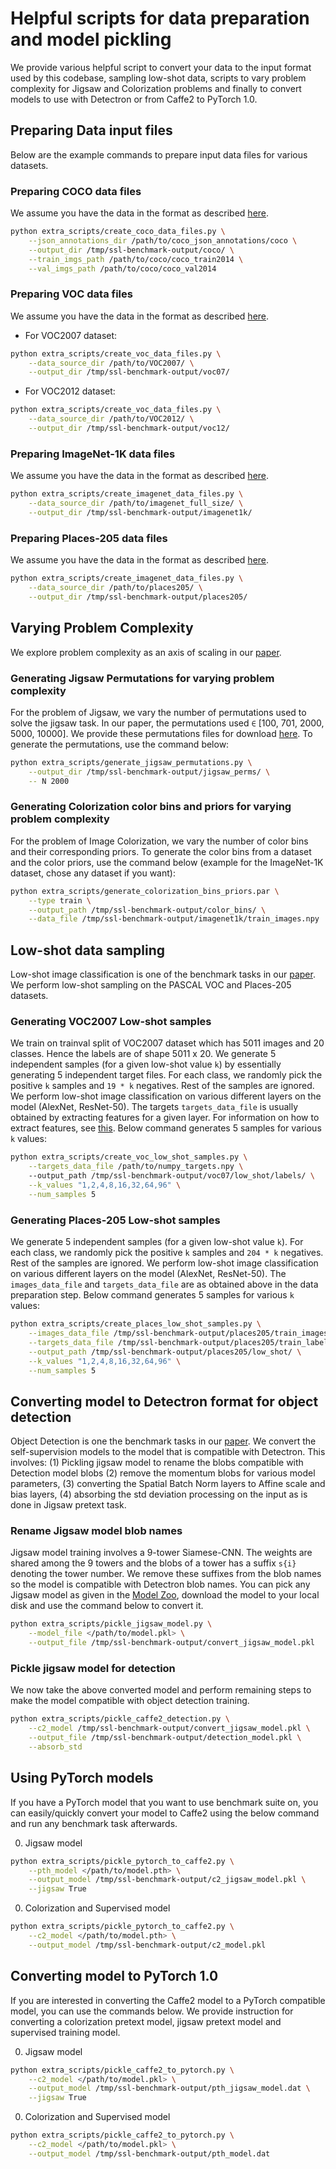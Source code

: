 # Helpful scripts for data preparation and model pickling

We provide various helpful script to convert your data to the input format used by this codebase, sampling low-shot data, scripts to vary problem complexity for Jigsaw and Colorization problems and finally to convert models to use with Detectron or from Caffe2 to PyTorch 1.0.

## Preparing Data input files

Below are the example commands to prepare input data files for various datasets.

### Preparing COCO data files
We assume you have the data in the format as described [here](../self_supervision_benchmark/data/README.md).

```bash
python extra_scripts/create_coco_data_files.py \
    --json_annotations_dir /path/to/coco_json_annotations/coco \
    --output_dir /tmp/ssl-benchmark-output/coco/ \
    --train_imgs_path /path/to/coco/coco_train2014 \
    --val_imgs_path /path/to/coco/coco_val2014
```

### Preparing VOC data files
We assume you have the data in the format as described [here](../self_supervision_benchmark/data/README.md).

- For VOC2007 dataset:
```bash
python extra_scripts/create_voc_data_files.py \
    --data_source_dir /path/to/VOC2007/ \
    --output_dir /tmp/ssl-benchmark-output/voc07/
```

- For VOC2012 dataset:

```bash
python extra_scripts/create_voc_data_files.py \
    --data_source_dir /path/to/VOC2012/ \
    --output_dir /tmp/ssl-benchmark-output/voc12/
```

### Preparing ImageNet-1K data files
We assume you have the data in the format as described [here](../self_supervision_benchmark/data/README.md).

```bash
python extra_scripts/create_imagenet_data_files.py \
    --data_source_dir /path/to/imagenet_full_size/ \
    --output_dir /tmp/ssl-benchmark-output/imagenet1k/
```

### Preparing Places-205 data files
We assume you have the data in the format as described [here](../self_supervision_benchmark/data/README.md).

```bash
python extra_scripts/create_imagenet_data_files.py \
    --data_source_dir /path/to/places205/ \
    --output_dir /tmp/ssl-benchmark-output/places205/
```

## Varying Problem Complexity
We explore problem complexity as an axis of scaling in our [paper](https://arxiv.org/abs/1905.01235).

### Generating Jigsaw Permutations for varying problem complexity

For the problem of Jigsaw, we vary the number of permutations used
to solve the jigsaw task. In our paper, the permutations used `∈` [100, 701, 2000, 5000, 10000]. We provide these permutations files for download [here](../MODEL_ZOO.md). To generate the permutations, use the command below:

```bash
python extra_scripts/generate_jigsaw_permutations.py \
    --output_dir /tmp/ssl-benchmark-output/jigsaw_perms/ \
    -- N 2000
```

### Generating Colorization color bins and priors for varying problem complexity

For the problem of Image Colorization, we vary the number of color bins and their corresponding priors. To generate the color bins from a dataset and the color priors, use
the command below (example for the ImageNet-1K dataset, chose any dataset if you want):

```bash
python extra_scripts/generate_colorization_bins_priors.par \
    --type train \
    --output_path /tmp/ssl-benchmark-output/color_bins/ \
    --data_file /tmp/ssl-benchmark-output/imagenet1k/train_images.npy
```

## Low-shot data sampling
Low-shot image classification is one of the benchmark tasks in our [paper](https://arxiv.org/abs/1905.01235). We perform low-shot sampling on the PASCAL VOC and Places-205 datasets.

### Generating VOC2007 Low-shot samples

We train on trainval split of VOC2007 dataset which has 5011 images and 20 classes.
Hence the labels are of shape 5011 x 20. We generate 5 independent samples (for a given low-shot value `k`) by essentially generating 5 independent target files. For each class, we randomly
pick the positive `k` samples and `19 * k` negatives. Rest of the samples are ignored. We perform low-shot image classification on various different layers on the model (AlexNet, ResNet-50). The targets `targets_data_file` is usually obtained by extracting features for a given layer. For information on how to extract features, see [this](../GETTING_STARTED.md). Below command generates 5 samples for various `k` values:

```bash
python extra_scripts/create_voc_low_shot_samples.py \
    --targets_data_file /path/to/numpy_targets.npy \  
    --output_path /tmp/ssl-benchmark-output/voc07/low_shot/labels/ \
    --k_values "1,2,4,8,16,32,64,96" \
    --num_samples 5
```

### Generating Places-205 Low-shot samples

We generate 5 independent samples (for a given low-shot value `k`). For each class, we randomly pick the positive `k` samples and `204 * k` negatives. Rest of the samples are ignored. We perform low-shot image classification on various different layers on the model (AlexNet, ResNet-50). The `images_data_file` and `targets_data_file` are as obtained above in the data preparation step. Below command generates 5 samples for various `k` values:

```bash
python extra_scripts/create_places_low_shot_samples.py \
    --images_data_file /tmp/ssl-benchmark-output/places205/train_images.npy \
    --targets_data_file /tmp/ssl-benchmark-output/places205/train_labels.npy \
    --output_path /tmp/ssl-benchmark-output/places205/low_shot/ \
    --k_values "1,2,4,8,16,32,64,96" \
    --num_samples 5
```

## Converting model to Detectron format for object detection

Object Detection is one the benchmark tasks in our [paper](https://arxiv.org/abs/1905.01235). We convert the self-supervision models to the model that is compatible with Detectron. This involves: (1) Pickling jigsaw model to rename the blobs compatible with Detection model blobs (2) remove the momentum blobs for various model parameters, (3) converting the Spatial Batch Norm layers to Affine scale and bias layers, (4) absorbing the std deviation processing on the input as is done in Jigsaw pretext task.

### Rename Jigsaw model blob names
Jigsaw model training involves a 9-tower Siamese-CNN. The weights are shared among the 9 towers and the blobs of a tower has a suffix `s{i}` denoting the tower number. We remove these suffixes from the blob names so the model is compatible with Detectron blob names. You can pick any Jigsaw model as given in the [Model Zoo](../MODEL_ZOO.md), download the model to your local disk and use the command below to convert it.

```bash
python extra_scripts/pickle_jigsaw_model.py \
    --model_file </path/to/model.pkl> \
    --output_file /tmp/ssl-benchmark-output/convert_jigsaw_model.pkl
```

### Pickle jigsaw model for detection

We now take the above converted model and perform remaining steps to make the model
compatible with object detection training.

```bash
python extra_scripts/pickle_caffe2_detection.py \
    --c2_model /tmp/ssl-benchmark-output/convert_jigsaw_model.pkl \
    --output_file /tmp/ssl-benchmark-output/detection_model.pkl \
    --absorb_std
```

## Using PyTorch models

If you have a PyTorch model that you want to use benchmark suite on, you can easily/quickly convert your model to Caffe2 using the below command and run any benchmark task afterwards.

0. Jigsaw model

```bash
python extra_scripts/pickle_pytorch_to_caffe2.py \
    --pth_model </path/to/model.pth> \
    --output_model /tmp/ssl-benchmark-output/c2_jigsaw_model.pkl \
    --jigsaw True
```

0. Colorization and Supervised model

```bash
python extra_scripts/pickle_pytorch_to_caffe2.py \
    --c2_model </path/to/model.pth> \
    --output_model /tmp/ssl-benchmark-output/c2_model.pkl
```

## Converting model to PyTorch 1.0

If you are interested in converting the Caffe2 model to a PyTorch compatible model,
you can use the commands below. We provide instruction for converting a colorization pretext model, jigsaw pretext model and supervised training model.

0. Jigsaw model

```bash
python extra_scripts/pickle_caffe2_to_pytorch.py \
    --c2_model </path/to/model.pkl> \
    --output_model /tmp/ssl-benchmark-output/pth_jigsaw_model.dat \
    --jigsaw True
```

0. Colorization and Supervised model

```bash
python extra_scripts/pickle_caffe2_to_pytorch.py \
    --c2_model </path/to/model.pkl> \
    --output_model /tmp/ssl-benchmark-output/pth_model.dat
```

